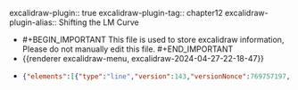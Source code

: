 excalidraw-plugin:: true
excalidraw-plugin-tag:: chapter12
excalidraw-plugin-alias:: Shifting the LM Curve

- #+BEGIN_IMPORTANT
  This file is used to store excalidraw information, Please do not manually edit this file.
  #+END_IMPORTANT
- {{renderer excalidraw-menu, excalidraw-2024-04-27-22-18-47}}
- ```json
  {"elements":[{"type":"line","version":143,"versionNonce":769757197,"isDeleted":false,"id":"YFa1kL5XYs_wOr5i3MJA2","fillStyle":"solid","strokeWidth":2,"strokeStyle":"solid","roughness":1,"opacity":100,"angle":0,"x":299.85430856627414,"y":167.10315114225332,"strokeColor":"#1e1e1e","backgroundColor":"transparent","width":0,"height":440.9593963623047,"seed":1630941037,"groupIds":[],"frameId":null,"roundness":{"type":2},"boundElements":[],"updated":1714249403374,"link":null,"locked":false,"startBinding":null,"endBinding":null,"lastCommittedPoint":null,"startArrowhead":null,"endArrowhead":null,"points":[[0,0],[0,440.9593963623047]]},{"type":"line","version":171,"versionNonce":1187578691,"isDeleted":false,"id":"zp0330KBTaLBQ4UCNkUGh","fillStyle":"solid","strokeWidth":2,"strokeStyle":"solid","roughness":1,"opacity":100,"angle":0,"x":298.30670114439914,"y":609.4354723092455,"strokeColor":"#1e1e1e","backgroundColor":"transparent","width":542.4699401855469,"height":0,"seed":2063055309,"groupIds":[],"frameId":null,"roundness":{"type":2},"boundElements":[],"updated":1714249403374,"link":null,"locked":false,"startBinding":null,"endBinding":null,"lastCommittedPoint":null,"startArrowhead":null,"endArrowhead":null,"points":[[0,0],[542.4699401855469,0]]},{"id":"1npbFUhGMUOJvDUByQxTK","type":"text","x":1004,"y":640.0071773529053,"width":9.999984741210938,"height":25,"angle":0,"strokeColor":"#1e1e1e","backgroundColor":"transparent","fillStyle":"solid","strokeWidth":2,"strokeStyle":"solid","roughness":1,"opacity":100,"groupIds":[],"frameId":null,"roundness":null,"seed":1198559469,"version":5,"versionNonce":682493549,"isDeleted":true,"boundElements":null,"updated":1714249403375,"link":null,"locked":false,"text":"","fontSize":20,"fontFamily":1,"textAlign":"left","verticalAlign":"top","baseline":17,"containerId":null,"originalText":"","lineHeight":1.25},{"type":"line","version":217,"versionNonce":99459811,"isDeleted":false,"id":"bQh8wCa3GM951Bw6YQbc_","fillStyle":"solid","strokeWidth":2,"strokeStyle":"solid","roughness":1,"opacity":100,"angle":0,"x":866.4225775974709,"y":162.96407197161076,"strokeColor":"#1e1e1e","backgroundColor":"transparent","width":0,"height":440.9593963623047,"seed":1594166147,"groupIds":[],"frameId":null,"roundness":{"type":2},"boundElements":[],"updated":1714249403375,"link":null,"locked":false,"startBinding":null,"endBinding":null,"lastCommittedPoint":null,"startArrowhead":null,"endArrowhead":null,"points":[[0,0],[0,440.9593963623047]]},{"type":"line","version":245,"versionNonce":1398583501,"isDeleted":false,"id":"7NiTPLSvng379t20KY3Eh","fillStyle":"solid","strokeWidth":2,"strokeStyle":"solid","roughness":1,"opacity":100,"angle":0,"x":864.8749701755959,"y":605.296393138603,"strokeColor":"#1e1e1e","backgroundColor":"transparent","width":542.4699401855469,"height":0,"seed":33465123,"groupIds":[],"frameId":null,"roundness":{"type":2},"boundElements":[],"updated":1714249403375,"link":null,"locked":false,"startBinding":null,"endBinding":null,"lastCommittedPoint":null,"startArrowhead":null,"endArrowhead":null,"points":[[0,0],[542.4699401855469,0]]},{"id":"8lWoxW1Zx-N6e9kQKnZ8l","type":"text","x":167.01321411132812,"y":159.59630393981934,"width":84.17991638183594,"height":75,"angle":0,"strokeColor":"#1e1e1e","backgroundColor":"transparent","fillStyle":"solid","strokeWidth":2,"strokeStyle":"solid","roughness":1,"opacity":100,"groupIds":[],"frameId":null,"roundness":null,"seed":1059857315,"version":45,"versionNonce":580734595,"isDeleted":false,"boundElements":null,"updated":1714249403375,"link":null,"locked":false,"text":"Real\nInterest\nRate, r","fontSize":20,"fontFamily":1,"textAlign":"left","verticalAlign":"top","baseline":67,"containerId":null,"originalText":"Real\nInterest\nRate, r","lineHeight":1.25},{"type":"text","version":111,"versionNonce":1535577901,"isDeleted":false,"id":"H3WY3eiBhY8EEHiztrxos","fillStyle":"solid","strokeWidth":2,"strokeStyle":"solid","roughness":1,"opacity":100,"angle":0,"x":749.8884353637695,"y":150.92467308044434,"strokeColor":"#1e1e1e","backgroundColor":"transparent","width":84.17991638183594,"height":75,"seed":1395437155,"groupIds":[],"frameId":null,"roundness":null,"boundElements":[],"updated":1714249403375,"link":null,"locked":false,"fontSize":20,"fontFamily":1,"text":"Real\nInterest\nRate, r","textAlign":"left","verticalAlign":"top","containerId":null,"originalText":"Real\nInterest\nRate, r","lineHeight":1.25,"baseline":67},{"id":"u0ow9mtAyo9fNNx8x2wyy","type":"text","x":748.7327270507812,"y":635.6820888519287,"width":92.79991149902344,"height":100,"angle":0,"strokeColor":"#1e1e1e","backgroundColor":"transparent","fillStyle":"solid","strokeWidth":2,"strokeStyle":"solid","roughness":1,"opacity":100,"groupIds":[],"frameId":null,"roundness":null,"seed":114707683,"version":71,"versionNonce":493700355,"isDeleted":false,"boundElements":null,"updated":1714249432570,"link":null,"locked":false,"text":"Real\nMoney\nBalances,\nM/P","fontSize":20,"fontFamily":1,"textAlign":"left","verticalAlign":"top","baseline":92,"containerId":null,"originalText":"Real\nMoney\nBalances,\nM/P","lineHeight":1.25},{"type":"text","version":48,"versionNonce":2140578189,"isDeleted":true,"id":"M3xPiXtUZfIlsz7hekF2k","fillStyle":"solid","strokeWidth":2,"strokeStyle":"solid","roughness":1,"opacity":100,"angle":0,"x":662.979377746582,"y":568.2249965667725,"strokeColor":"#1e1e1e","backgroundColor":"transparent","width":84.17991638183594,"height":75,"seed":414311501,"groupIds":[],"frameId":null,"roundness":null,"boundElements":[],"updated":1714249403375,"link":null,"locked":false,"fontSize":20,"fontFamily":1,"text":"Real\nInterest\nRate, r","textAlign":"left","verticalAlign":"top","containerId":null,"originalText":"Real\nInterest\nRate, r","lineHeight":1.25,"baseline":67},{"id":"Cl-nMJp3aCQbXaaHhocJg","type":"text","x":1397.4238586425781,"y":629.7299098968506,"width":90.419921875,"height":25,"angle":0,"strokeColor":"#1e1e1e","backgroundColor":"transparent","fillStyle":"solid","strokeWidth":2,"strokeStyle":"solid","roughness":1,"opacity":100,"groupIds":[],"frameId":null,"roundness":null,"seed":279555555,"version":13,"versionNonce":1674037699,"isDeleted":false,"boundElements":null,"updated":1714249403375,"link":null,"locked":false,"text":"Income, Y","fontSize":20,"fontFamily":1,"textAlign":"left","verticalAlign":"top","baseline":17,"containerId":null,"originalText":"Income, Y","lineHeight":1.25},{"id":"tkwLVILdjapvRtMA1Z06x","type":"text","x":588.3794860839844,"y":638.0071926116943,"width":43.9599609375,"height":25,"angle":0,"strokeColor":"#1e1e1e","backgroundColor":"transparent","fillStyle":"solid","strokeWidth":2,"strokeStyle":"solid","roughness":1,"opacity":100,"groupIds":[],"frameId":null,"roundness":null,"seed":683223629,"version":14,"versionNonce":1959061485,"isDeleted":false,"boundElements":null,"updated":1714249403375,"link":null,"locked":false,"text":"M1/P","fontSize":20,"fontFamily":1,"textAlign":"left","verticalAlign":"top","baseline":17,"containerId":null,"originalText":"M1/P","lineHeight":1.25},{"id":"jltgVyWfiZJX07dLN5q9E","type":"text","x":379.90093994140625,"y":630.5963039398193,"width":52.77995300292969,"height":25,"angle":0,"strokeColor":"#1e1e1e","backgroundColor":"transparent","fillStyle":"solid","strokeWidth":2,"strokeStyle":"solid","roughness":1,"opacity":100,"groupIds":[],"frameId":null,"roundness":null,"seed":186998061,"version":21,"versionNonce":1414502755,"isDeleted":false,"boundElements":null,"updated":1714249403375,"link":null,"locked":false,"text":"M2/P","fontSize":20,"fontFamily":1,"textAlign":"left","verticalAlign":"top","baseline":17,"containerId":null,"originalText":"M2/P","lineHeight":1.25},{"id":"cHRyfbt16XiDQCUDxoHZe","type":"text","x":261.8761901855469,"y":513.0863552093506,"width":14.019989013671875,"height":25,"angle":0,"strokeColor":"#1e1e1e","backgroundColor":"transparent","fillStyle":"solid","strokeWidth":2,"strokeStyle":"solid","roughness":1,"opacity":100,"groupIds":[],"frameId":null,"roundness":null,"seed":98033005,"version":81,"versionNonce":219898445,"isDeleted":false,"boundElements":null,"updated":1714249403375,"link":null,"locked":false,"text":"r1","fontSize":20,"fontFamily":1,"textAlign":"left","verticalAlign":"top","baseline":17,"containerId":null,"originalText":"r1","lineHeight":1.25},{"id":"WUQgqKUiwTyhKtmzGjuwz","type":"text","x":255.2689208984375,"y":351.00719261169434,"width":22.839981079101562,"height":25,"angle":0,"strokeColor":"#1e1e1e","backgroundColor":"transparent","fillStyle":"solid","strokeWidth":2,"strokeStyle":"solid","roughness":1,"opacity":100,"groupIds":[],"frameId":null,"roundness":null,"seed":1219489283,"version":73,"versionNonce":1853650179,"isDeleted":false,"boundElements":null,"updated":1714249403375,"link":null,"locked":false,"text":"r2","fontSize":20,"fontFamily":1,"textAlign":"left","verticalAlign":"top","baseline":17,"containerId":null,"originalText":"r2","lineHeight":1.25},{"id":"DHgSGaK78Lc-TSC8jnFxT","type":"line","x":324.06915283203125,"y":239.41466331481934,"width":301.2474060058594,"height":337.00152587890625,"angle":0,"strokeColor":"#1971c2","backgroundColor":"transparent","fillStyle":"solid","strokeWidth":2,"strokeStyle":"solid","roughness":1,"opacity":100,"groupIds":[],"frameId":null,"roundness":{"type":2},"seed":626400717,"version":73,"versionNonce":494112941,"isDeleted":false,"boundElements":null,"updated":1714249403375,"link":null,"locked":false,"points":[[0,0],[301.2474060058594,337.00152587890625]],"lastCommittedPoint":null,"startBinding":null,"endBinding":null,"startArrowhead":null,"endArrowhead":null},{"id":"SBuKJdFDlK6uuF4lwfatC","type":"line","x":606.2983703613281,"y":554.3551540374756,"width":0,"height":60.0972900390625,"angle":0,"strokeColor":"#1e1e1e","backgroundColor":"transparent","fillStyle":"solid","strokeWidth":2,"strokeStyle":"dotted","roughness":1,"opacity":100,"groupIds":[],"frameId":null,"roundness":{"type":2},"seed":2069532483,"version":49,"versionNonce":1372380323,"isDeleted":false,"boundElements":null,"updated":1714249403375,"link":null,"locked":false,"points":[[0,0],[0,60.0972900390625]],"lastCommittedPoint":null,"startBinding":null,"endBinding":null,"startArrowhead":null,"endArrowhead":null},{"id":"2mOYOGOiHu71byNaSz4Ci","type":"line","x":945.5820617675781,"y":555.1158351898193,"width":645.0954132080078,"height":0,"angle":0,"strokeColor":"#1e1e1e","backgroundColor":"transparent","fillStyle":"solid","strokeWidth":2,"strokeStyle":"dotted","roughness":1,"opacity":100,"groupIds":[],"frameId":null,"roundness":{"type":2},"seed":1694537229,"version":123,"versionNonce":594998029,"isDeleted":false,"boundElements":null,"updated":1714249403375,"link":null,"locked":false,"points":[[0,0],[-645.0954132080078,0]],"lastCommittedPoint":null,"startBinding":null,"endBinding":null,"startArrowhead":null,"endArrowhead":null},{"id":"RbuF_u8ObNjJ6WwOniZVI","type":"line","x":397.09881591796875,"y":318.53014183044434,"width":0,"height":294.40087890625,"angle":0,"strokeColor":"#1e1e1e","backgroundColor":"transparent","fillStyle":"solid","strokeWidth":2,"strokeStyle":"dotted","roughness":1,"opacity":100,"groupIds":[],"frameId":null,"roundness":{"type":2},"seed":230680589,"version":47,"versionNonce":703549507,"isDeleted":false,"boundElements":null,"updated":1714249403375,"link":null,"locked":false,"points":[[0,0],[0,294.40087890625]],"lastCommittedPoint":null,"startBinding":null,"endBinding":null,"startArrowhead":null,"endArrowhead":null},{"id":"DJeywnp46DI5msMDy65JJ","type":"line","x":941.7784118652344,"y":320.0515956878662,"width":640.5310516357422,"height":0,"angle":0,"strokeColor":"#1e1e1e","backgroundColor":"transparent","fillStyle":"solid","strokeWidth":2,"strokeStyle":"dotted","roughness":1,"opacity":100,"groupIds":[],"frameId":null,"roundness":{"type":2},"seed":2104402531,"version":203,"versionNonce":1321898637,"isDeleted":false,"boundElements":null,"updated":1714249455087,"link":null,"locked":false,"points":[[0,0],[-640.5310516357422,0]],"lastCommittedPoint":null,"startBinding":null,"endBinding":null,"startArrowhead":null,"endArrowhead":null},{"id":"c9hmUN2nPhF0uv9SMPXCW","type":"text","x":644.3794860839844,"y":579.0071926116943,"width":148.77984619140625,"height":25,"angle":0,"strokeColor":"#1971c2","backgroundColor":"transparent","fillStyle":"solid","strokeWidth":2,"strokeStyle":"dotted","roughness":1,"opacity":100,"groupIds":[],"frameId":null,"roundness":null,"seed":1873443245,"version":19,"versionNonce":683823075,"isDeleted":false,"boundElements":null,"updated":1714249403375,"link":null,"locked":false,"text":"L( r, Y(const) )","fontSize":20,"fontFamily":1,"textAlign":"left","verticalAlign":"top","baseline":17,"containerId":null,"originalText":"L( r, Y(const) )","lineHeight":1.25},{"id":"ubHBOuFmnYDIq2yVI8a60","type":"line","x":925.8031921386719,"y":577.9376125335693,"width":292.49903869628906,"height":292.499038696289,"angle":0,"strokeColor":"#e03131","backgroundColor":"transparent","fillStyle":"solid","strokeWidth":2,"strokeStyle":"solid","roughness":1,"opacity":100,"groupIds":[],"frameId":null,"roundness":{"type":2},"seed":1674998819,"version":120,"versionNonce":1999983565,"isDeleted":false,"boundElements":null,"updated":1714249403375,"link":null,"locked":false,"points":[[0,0],[292.49903869628906,-292.499038696289]],"lastCommittedPoint":null,"startBinding":null,"endBinding":null,"startArrowhead":null,"endArrowhead":null},{"id":"EgCx4bhkP-jCEeYqjIQjQ","type":"line","x":948.6249694824219,"y":555.8765773773193,"width":0,"height":48.686462402343636,"angle":0,"strokeColor":"#1e1e1e","backgroundColor":"transparent","fillStyle":"solid","strokeWidth":2,"strokeStyle":"dotted","roughness":1,"opacity":100,"groupIds":[],"frameId":null,"roundness":{"type":2},"seed":1229830243,"version":36,"versionNonce":1079270275,"isDeleted":true,"boundElements":null,"updated":1714249403375,"link":null,"locked":false,"points":[[0,0],[0,48.686462402343636]],"lastCommittedPoint":null,"startBinding":null,"endBinding":null,"startArrowhead":null,"endArrowhead":null},{"id":"k5EpAh0MDEKkie4pTxuZD","type":"line","x":943.2998962402344,"y":218.11435508728027,"width":0,"height":387.20936584472656,"angle":0,"strokeColor":"#1e1e1e","backgroundColor":"transparent","fillStyle":"solid","strokeWidth":2,"strokeStyle":"solid","roughness":1,"opacity":100,"groupIds":[],"frameId":null,"roundness":{"type":2},"seed":1591711427,"version":92,"versionNonce":1214065539,"isDeleted":false,"boundElements":null,"updated":1714249438193,"link":null,"locked":false,"points":[[0,0],[0,387.20936584472656]],"lastCommittedPoint":null,"startBinding":null,"endBinding":null,"startArrowhead":null,"endArrowhead":null},{"id":"x3p9dl007W02AdZpdNz1p","type":"text","x":911.3860778808594,"y":616.5534572601318,"width":87.99990844726562,"height":25,"angle":0,"strokeColor":"#1e1e1e","backgroundColor":"transparent","fillStyle":"solid","strokeWidth":2,"strokeStyle":"solid","roughness":1,"opacity":100,"groupIds":[],"frameId":null,"roundness":null,"seed":1995728579,"version":21,"versionNonce":644108931,"isDeleted":false,"boundElements":null,"updated":1714249445793,"link":null,"locked":false,"text":"Y (const)","fontSize":20,"fontFamily":1,"textAlign":"left","verticalAlign":"top","baseline":17,"containerId":null,"originalText":"Y (const)","lineHeight":1.25},{"type":"line","version":271,"versionNonce":1782248685,"isDeleted":false,"id":"gUbzOT-6LgccpDvG3aX3n","fillStyle":"solid","strokeWidth":2,"strokeStyle":"solid","roughness":1,"opacity":100,"angle":0,"x":903.5953010086901,"y":365.6554686163179,"strokeColor":"#f08c00","backgroundColor":"transparent","width":292.49903869628906,"height":292.499038696289,"seed":583471949,"groupIds":[],"frameId":null,"roundness":{"type":2},"boundElements":[],"updated":1714249475546,"link":null,"locked":false,"startBinding":null,"endBinding":null,"lastCommittedPoint":null,"startArrowhead":null,"endArrowhead":null,"points":[[0,0],[292.49903869628906,-292.499038696289]]},{"id":"czo-1fRgrUeKAqkCKRsX1","type":"text","x":828.7226867675781,"y":287.3999538421631,"width":22.839981079101562,"height":25,"angle":0,"strokeColor":"#1e1e1e","backgroundColor":"transparent","fillStyle":"solid","strokeWidth":2,"strokeStyle":"solid","roughness":1,"opacity":100,"groupIds":[],"frameId":null,"roundness":null,"seed":1076851523,"version":24,"versionNonce":763464707,"isDeleted":false,"boundElements":null,"updated":1714249492526,"link":null,"locked":false,"text":"r2","fontSize":20,"fontFamily":1,"textAlign":"left","verticalAlign":"top","baseline":17,"containerId":null,"originalText":"r2","lineHeight":1.25},{"id":"mfsqsmr4iS-RYf_vAr9yG","type":"text","x":840.3794860839844,"y":533.0071926116943,"width":14.019989013671875,"height":25,"angle":0,"strokeColor":"#1e1e1e","backgroundColor":"transparent","fillStyle":"solid","strokeWidth":2,"strokeStyle":"solid","roughness":1,"opacity":100,"groupIds":[],"frameId":null,"roundness":null,"seed":609150211,"version":3,"versionNonce":1216846189,"isDeleted":false,"boundElements":null,"updated":1714249488813,"link":null,"locked":false,"text":"r1","fontSize":20,"fontFamily":1,"textAlign":"left","verticalAlign":"top","baseline":17,"containerId":null,"originalText":"r1","lineHeight":1.25},{"id":"X0T8iM7_xGyB_L1DZ7AUn","type":"text","x":1206.3794860839844,"y":339.00719261169434,"width":32.71998596191406,"height":25,"angle":0,"strokeColor":"#e03131","backgroundColor":"transparent","fillStyle":"solid","strokeWidth":2,"strokeStyle":"solid","roughness":1,"opacity":100,"groupIds":[],"frameId":null,"roundness":null,"seed":1073259117,"version":5,"versionNonce":1473953123,"isDeleted":false,"boundElements":null,"updated":1714249497562,"link":null,"locked":false,"text":"LM1","fontSize":20,"fontFamily":1,"textAlign":"left","verticalAlign":"top","baseline":17,"containerId":null,"originalText":"LM1","lineHeight":1.25},{"id":"915mlNr_OY-AtuYrGJ8WA","type":"text","x":1219.3794860839844,"y":75.00719261169434,"width":41.53997802734375,"height":25,"angle":0,"strokeColor":"#f08c00","backgroundColor":"transparent","fillStyle":"solid","strokeWidth":2,"strokeStyle":"solid","roughness":1,"opacity":100,"groupIds":[],"frameId":null,"roundness":null,"seed":1913196301,"version":5,"versionNonce":152779459,"isDeleted":false,"boundElements":null,"updated":1714249502129,"link":null,"locked":false,"text":"LM2","fontSize":20,"fontFamily":1,"textAlign":"left","verticalAlign":"top","baseline":17,"containerId":null,"originalText":"LM2","lineHeight":1.25},{"id":"35nPUFZm3WiJeItCjOzZE","type":"arrow","x":957.7536926269531,"y":520.8831691741943,"width":0.76068115234375,"height":190.942138671875,"angle":0,"strokeColor":"#6741d9","backgroundColor":"transparent","fillStyle":"solid","strokeWidth":2,"strokeStyle":"solid","roughness":1,"opacity":100,"groupIds":[],"frameId":null,"roundness":{"type":2},"seed":1607462829,"version":57,"versionNonce":150700291,"isDeleted":false,"boundElements":null,"updated":1714249513704,"link":null,"locked":false,"points":[[0,0],[0.76068115234375,-190.942138671875]],"lastCommittedPoint":null,"startBinding":null,"endBinding":null,"startArrowhead":null,"endArrowhead":"arrow"}],"files":{},"appState":{"gridSize":null,"viewBackgroundColor":"#ffffff","zoom":{"value":1},"offsetTop":19.992822647094727,"offsetLeft":0,"scrollX":-62.379486083984375,"scrollY":-0.0000152587890625,"viewModeEnabled":false,"zenModeEnabled":false}}
  ```